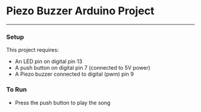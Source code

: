 # Piezo Buzzer Arduino Project
------------------------------

### Setup

This project requires:

- An LED pin on digital pin 13
- A push button on digital pin 7 (connected to 5V power)
- A Piezo buzzer connected to digital (pwm) pin 9

### To Run

- Press the push button to play the song
